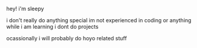 hey! i'm sleepy

i don't really do anything special
im not experienced in coding or anything
while i am learning i dont do projects

ocassionally i will probably do hoyo related stuff
